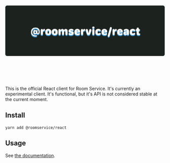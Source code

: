 <h1 align="center">
  <br>
  <img src="./misc/logo.png" alt="@roomservice/react"  />
  <br>
  <br>
  <br>
</h1>

This is the official React client for Room Service. It's currently an experimental
client. It's functional, but it's API is not considered stable at the current moment.

## Install 

```
yarn add @roomservice/react
```

## Usage

See [the documentation](https://docs.roomservice.dev/docs/guides/react).
